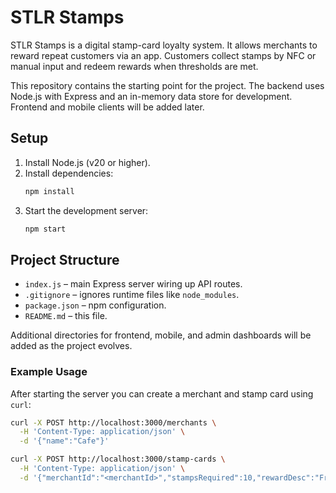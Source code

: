 # STLR Stamps

STLR Stamps is a digital stamp-card loyalty system. It allows merchants to reward repeat customers via an app. Customers collect stamps by NFC or manual input and redeem rewards when thresholds are met.

This repository contains the starting point for the project. The backend uses Node.js with Express and an in-memory data store for development. Frontend and mobile clients will be added later.

## Setup

1. Install Node.js (v20 or higher).
2. Install dependencies:
   ```bash
   npm install
   ```
3. Start the development server:
   ```bash
   npm start
   ```

## Project Structure

- `index.js` – main Express server wiring up API routes.
- `.gitignore` – ignores runtime files like `node_modules`.
- `package.json` – npm configuration.
- `README.md` – this file.

Additional directories for frontend, mobile, and admin dashboards will be added as the project evolves.

### Example Usage

After starting the server you can create a merchant and stamp card using `curl`:

```bash
curl -X POST http://localhost:3000/merchants \
  -H 'Content-Type: application/json' \
  -d '{"name":"Cafe"}'

curl -X POST http://localhost:3000/stamp-cards \
  -H 'Content-Type: application/json' \
  -d '{"merchantId":"<merchantId>","stampsRequired":10,"rewardDesc":"Free coffee"}'
```
